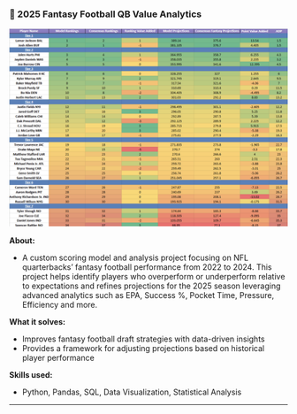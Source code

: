 ### 🏈 2025 Fantasy Football QB Value Analytics

![QB Table](https://github.com/harpermesser/harpermesser/raw/main/QB%20Table.png)

**About:**  
- A custom scoring model and analysis project focusing on NFL quarterbacks’ fantasy football performance from 2022 to 2024. This project helps identify players who overperform or underperform relative to expectations and refines projections for the 2025 season leveraging advanced analytics such as EPA, Success %, Pocket Time, Pressure, Efficiency and more.

**What it solves:**  
- Improves fantasy football draft strategies with data-driven insights  
- Provides a framework for adjusting projections based on historical player performance  

**Skills used:**  
- Python, Pandas, SQL, Data Visualization, Statistical Analysis  

---
